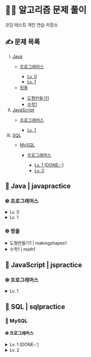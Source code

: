 <h1>👩‍💻 알고리즘 문제 풀이</h1>
코딩 테스트 개인 연습 저장소

<h2>✍ 문제 목록</h2>
<ol type="I">
  <li><a href="#Java">Java</a></li>
  <ul>
    <li><a href="#프로그래머스">프로그래머스</a></li>
    <ul>
      <li><a href="#프로그래머스-0">Lv. 0</a></li>
      <li><a href="#프로그래머스-1">Lv. 1</a></li>
    </ul>
    <li><a href="#정올">정올</a></li>
    <ul>
      <li><a href="#정올-도형만들기1">도형만들기1</a></li>
      <li><a href="#정올-수학1">수학1</a></li>
    </ul>
  </ul>
  <li><a href="#JavaScript">JavaScript</a></li>
  <ul>
    <li><a href="#JS-프로그래머스">프로그래머스</a></li>
      <ul>
        <li><a href="#JS-프로그래머스-1">Lv. 1</a></li>
      </ul>
  </ul>
  <li><a href="#SQL">SQL</a></li>
  <ul>
    <li><a href="#MySQL">MySQL</a></li>
    <ul>
      <li><a href="#MySQL-프로그래머스">프로그래머스</a></li>
      <ul>
        <li><a href="#MySQL-프로그래머스-1">Lv. 1 [DONE✅]</a></li>
        <li><a href="#MySQL-프로그래머스-2">Lv. 2</a></li>
      </ul>
    </ul>
  </ul>
</ol>

<h2 id="Java">📑 Java | javapractice</h2>
<h3 id="프로그래머스">🌐 프로그래머스</h3>
<details id="프로그래머스-0">
  <summary>Lv. 0</summary>
  <p>
      <ol type="1">
        <li>몫 구하기 | Quotient</li>
        <li>나이 출력 | Age</li>
        <li>두 수의 차 | Difference</li>
        <li>숫자 비교하기 | Comparison</li>
        <li>나머지 구하기 | Remainder</li>
        <li>두 수의 곱 | Multiplication</li>
        <li>두 수의 합 | Addition</li>
        <li>두 수의 나눗셈 | Division</li>
        <li>각도기 | Angle</li>
        <li>짝수의 합 | EvenNumbers</li>
        <li>배열의 평균값 | Average</li>
        <li>양꼬치 | Store</li>
        <li>배열 원소의 길이 | Length</li>
        <li>배열 뒤집기 | ArrayOrder</li>
        <li>문자열 뒤집기 | StringOrder</li>
        <li>배열 자르기 | NewArray</li>
        <li>배열 두배 만들기 | Double</li>
        <li>편지 | CardSize</li>
        <li>특정 문자 제거하기 | NewString</li>
        <li>피자 나눠 먹기 (3) | Pizza</li>
        <li>짝수 홀수 개수 | EvenAndOdd</li>
        <li>삼각형의 완성조건 (1) | Triangle</li>
        <li>점의 위치 구하기 | Location</li>
        <li>최댓값 만들기 (1) | MaximumProduct</li>
        <li>모음 제거 | NoVowels</li>
        <li>배열의 유사도 | ArrayComparison</li>
        <li>피자 나눠 먹기 (1) | PizzaSlices</li>
        <li>머쓱이보다 키 큰 사람 | Height</li>
        <li>순서쌍의 개수 | Products</li>
        <li>중복된 숫자 개수 | Repeats</li>
        <li>문자열안에 문자열 | Occurrence</li>
        <li>문자 반복 출력하기 | Repetition</li>
        <li>아이스 아메리카노 | Americano</li>
        <li>옷가게 할인 받기 | Discount</li>
        <li>자릿수 더하기 | Number</li>
        <li>중앙값 구하기 | Middle</li>
        <li>짝수는 싫어요 | NoEvenNumbers</li>
        <li>숨어있는 숫자의 덧셈 (1) | ArraySum</li>
        <li>문자열을 정수로 변환하기 | IntegerConversion</li>
        <li>정수 부분 | DoubleToInteger</li>
        <li>n의 배수 | Multiple</li>
        <li>배열 비교하기 | ArrayLengthComparison</li>
        <li>n개 간격의 원소들 | Interval</li>
        <li>flag에 따라 다른 값 반환하기 | BooleanSolution</li>
        <li>n 번째 원소까지 | ArrayElements</li>
        <li>정수 찾기 | ArrayListCheck</li>
        <li>n 번째 원소부터 | Elements</li>
        <li>마지막 두 원소 | ElementComparison</li>
        <li>길이에 따른 연산 | SumOrProduct</li>
        <li>문자열의 뒤의 n글자 | Substring</li>
        <li>첫 번째로 나오는 음수 | FirstNegativeNumber</li>
        <li>문자열 정수의 합 | StringSum</li>
        <li>문자열의 앞의 n글자 | SubstringIndex</li>
        <li>부분 문자열인지 확인하기 | SubstringCheck</li>
        <li>공배수 | Multiples</li>
        <li>조건에 맞게 수열 변환하기 1 | ProductOrQuotient</li>
        <li>수 조작하기 1 | NewSum</li>
        <li>문자열 곱하기 | Appendment</li>
        <li>제곱수 판별하기 | SquareNumber</li>
        <li>소문자로 바꾸기 | Lowercase</li>
        <li>대문자로 바꾸기 | Uppercase</li>
        <li>문자열로 변환 | StringConversion</li>
        <li>공백으로 구분하기 1 | StringArray</li>
        <li>rny_string | LetterConversion</li>
        <li>n보다 커질 때까지 더하기 | SumLimit</li>
        <li>접미사인지 확인하기 | Suffix</li>
        <li>원소들의 곱과 합 | SumComparison</li>
        <li>A 강조하기 | Emphasis</li>
        <li>배열의 길이에 따라 다른 연산하기 | ArrayLength</li>
        <li>문자열 붙여서 출력하기 | Space</li>
        <li>조건에 맞게 수열 변환하기 3 | NewArrayElements</li>
        <li>더 크게 합치기 | NewNumber</li>
        <li>이어 붙인 수 | SumOfNumbers</li>
        <li>접두사인지 확인하기 | Prefix</li>
        <li>주사위 게임 1 | Dice</li>
        <li>원하는 문자열 찾기 | StringInclusion</li>
        <li>카운트 다운 | Countdown</li>
        <li>글자 이어 붙여 문자열 만들기 | StringIndex</li>
        <li>공백으로 구분하기 2 | NewStringArray</li>
        <li>카운트 업 | Count</li>
        <li>배열의 원소만큼 추가하기 | ArrayManipulation</li>
        <li>꼬리 문자열 | StringElimination</li>
        <li>배열에서 문자열 대소문자 변환하기 | EvenAndOddIndexes</li>
        <li>특정한 문자를 대문자로 바꾸기 | UppercaseLetter</li>
        <li>부분 문자열 | SpecifiedSubstring</li>
        <li>문자열 바꿔서 찾기 | SubstringChange</li>
        <li>배열 만들기 1 | MultiplesInArray</li>
        <li>5명씩 | RollercoasterLine</li>
        <li>뒤에서 5등까지 | SmallestNumbers</li>
        <li>세균 증식 | Bacteria</li>
        <li>뒤에서 5등 위로 | LargestNumbers</li>
        <li>홀짝에 따라 다른 값 반환하기 | Operation</li>
        <li>할 일 목록 | ToDoList</li>
        <li>0 떼기 | Zero</li>
        <li>홀수 vs 짝수 | BiggerSum</li>
        <li>순서 바꾸기 | NewOrder</li>
        <li>배열의 원소 삭제하기 | ElementElimination</li>
        <li>홀짝 구분하기 | PrintedSolution</li>
        <li>부분 문자열 이어 붙여 문자열 만들기 | StringFromArray</li>
        <li>문자열 출력하기 | PrintedString</li>
        <li>a와 b 출력하기 | AAndB</li>
        <li>문자열 반복해서 출력하기 | RepeatedString</li>
        <li>대소문자 바꿔서 출력하기 | UpperAndLowercase</li>
        <li>특수문자 출력하기 | SpecialCharacters</li>
        <li>덧셈식 출력하기 | AdditionEquation</li>
        <li>문자열 돌리기 | Line</li>
        <li>문자열 겹쳐쓰기 | OverwrittenString</li>
        <li>문자열 섞기 | ShuffledString</li>
        <li>문자 리스트를 문자열로 변환하기 | ArrayToString</li>
        <li>두 수의 연산값 비교하기 | OperationValueComparison</li>
        <li>조건 문자열 | InequalityRelations</li>
        <li>코드 처리하기 | Indexes</li>
        <li>등차수열의 특정한 항만 더하기 | ArithmeticSequence</li>
        <li>수 조작하기 2 | NumLog</li>
        <li>수열과 구간 쿼리 2 | Queries</li>
        <li>수열과 구간 쿼리 3 | RearrangedArray</li>
        <li>주사위 게임 2 | ThreeDice</li>
        <li>수열과 구간 쿼리 4 | TwoDimensionalArray</li>
        <li>n의 배수 고르기 | ReturnedMultiples</li>
        <li>대문자와 소문자 | Capitalization</li>
        <li>개미 군단 | AntColony</li>
        <li>가위 바위 보 | RockPaperScissors</li>
        <li>암호 해독 | Decryption</li>
        <li>최댓값 만들기 (2) | MaximumValue</li>
        <li>x 사이의 개수 | NumbersInBetween</li>
        <li>직각삼각형 출력하기 | AsteriskTriangle</li>
        <li>가장 큰 수 찾기 | LargestNumberAndIndex</li>
        <li>외계행성의 나이 | NumbersToLetters</li>
        <li>콜라츠 수열 만들기 | ColatzSequence</li>
        <li>문자열 정렬하기 (1) | SortedString</li>
        <li>약수 구하기 | Divisors</li>
        <li>인덱스 바꾸기 | IndexChange</li>
        <li>ad 제거하기 | RemovedString</li>
        <li>문자열 잘라서 정렬하기 | TruncatedString</li>
        <li>간단한 식 계산하기 | SimpleExpressions</li>
        <li>주사위의 개수 | NumberOfDice</li>
        <li>배열 회전시키기 | RotatedArray</li>
        <li>가까운 1 찾기 | NearestOne</li>
        <li>특별한 이차원 배열 1 | TwoDimensionalArrays</li>
        <li>특별한 이차원 배열 2 | TwoDimensionalArrayRequirement</li>
        <li>l로 만들기 | ChangedString</li>
        <li>배열 만들기 3 | Intervals</li>
        <li>접미사 배열 | SuffixArray</li>
        <li>피자 나눠 먹기 (2) | PizzaBoxes</li>
        <li>숫자 찾기 | NumberInclusion</li>
        <li>369게임 | ThreeSixNineGame</li>
        <li>9로 나눈 나머지 | RemainderFormula</li>
        <li>문자열 정렬하기 (2) | OrderedString</li>
        <li>합성수 찾기 | CompositeNumber</li>
        <li>수열과 구간 쿼리 1 | TweakedArray</li>
        <li>세로 읽기 | VerticalColumn</li>
        <li>날짜 비교하기 | Weather</li>
        <li>중복된 문자 제거 | DuplicateLetters</li>
        <li>글자 지우기 | ConcatenatedString</li>
        <li>이차원 배열 대각선 순회하기 | Board</li>
        <li>빈 배열에 추가, 삭제하기 | EmptyArray</li>
        <li>문자열 뒤집기 | FlippedString</li>
        <li>1로 만들기 | One</li>
        <li>특정 문자열로 끝나는 가장 긴 부분 문자열 찾기 | LongestSubstring</li>
        <li>2차원으로 만들기 | OneToTwoDimensionalArray</li>
        <li>A로 B 만들기 | AToB</li>
        <li>팩토리얼 | Factorial</li>
        <li>모스부호 (1) | MorseCode</li>
        <li>k의 개수 | KCount</li>
        <li>문자열이 몇 번 등장하는지 세기 | StringCount</li>
        <li>배열 만들기 5 | SubstringArray</li>
        <li>가까운 수 | ClosestNumber</li>
        <li>숨어있는 숫자의 덧셈 (2) | HiddenSum</li>
        <li>세 개의 구분자 | Separators</li>
        <li>진료 순서 정하기 | PriorityLevel</li>
        <li>한 번만 등장한 문자 | Once</li>
        <li>배열의 길이를 2의 거듭제곱으로 만들기 | ChangedArrayLength</li>
        <li>간단한 논리 연산 | LogicalOperations</li>
        <li>2의 영역 | Two</li>
        <li>문자열 묶기 | StringLength</li>
        <li>리스트 자르기 | SlicedArray</li>
        <li>컨트롤 제트 | CtrlZ</li>
        <li>7의 개수 | Seven</li>
        <li>이진수 더하기 | BinaryNumberAddition</li>
        <li>커피 심부름 | Coffee</li>
        <li>qr code | QRCode</li>
        <li>조건에 맞게 수열 변환하기 2 | SequenceConversion</li>
        <li>소인수분해 | Factorization</li>
        <li>잘라서 배열로 저장하기 | StringToArray</li>
        <li>문자 개수 세기 | LetterCount</li>
        <li>배열 만들기 4 | IntegerArray</li>
        <li>공 던지기 | BallGame</li>
      </ol>
  </p>
</details>
<details id="프로그래머스-1">
  <summary>Lv. 1</summary>
  <p>
    <ol type="1">
      <li>자릿수 더하기 | Digits</li>
      <li>나머지가 1이 되는 수 찾기 | Remainder</li>
      <li>짝수와 홀수 | Parity</li>
      <li>약수의 합 | Divisor</li>
      <li>평균 구하기 | Average</li>
      <li>x만큼 간격이 있는 n개의 숫자 | Incrementer</li>
      <li>자연수 뒤집어 배열로 만들기 | Array</li>
      <li>문자열 내 p와 y의 개수 | Equal</li>
      <li>문자열을 정수로 바꾸기 | Conversion</li>
      <li>정수 제곱근 판별 | SquareRoot</li>
      <li>정수 내림차순으로 배치하기 | DescendingOrder</li>
      <li>하샤드 수 | HarshadNumber</li>
      <li>두 정수 사이의 합 | Sum</li>
      <li>콜라츠 추측 | CollatzConjecture</li>
      <li>서울에서 김서방 찾기 | Kim</li>
      <li>나누어 떨어지는 숫자 배열 | DivisibleArray</li>
      <li>음양 더하기 | Addition</li>
      <li>핸드폰 번호 가리기 | PhoneNumber</li>
      <li>없는 숫자 더하기 | Numbers</li>
      <li>제일 작은 수 제거하기 | NewArray</li>
    </ol>
  </p>
</details>

<h3 id="정올">🌐 정올</h3>
<details id="정올-도형만들기1">
  <summary>도형만들기1 | makingshapes1</summary>
  <p>
    <ol type="1">
      <li>1291 구구단 | Gugudan1291</li>
      <li>1341 구구단2 | Gugudan1341</li>
      <li>1303 숫자사각형1 | NumberRectangle1303</li>
      <li>1856 숫자사각형2 | NumberRectangle1856</li>
      <li>1304 숫자사각형3 | NumberRectangle1304</li>
      <li>2046 숫자사격형4 | NumberRectangle2046</li>
      <li>1307 문자사각형1 | TextRectangle1307</li>
      <li>1314 문자사각형2 | TextRectangle1314</li>
      <li>1338 문자삼각형1 | TextTriangle1338</li>
      <li>1339 문자삼각형2 | TextTriangle1339</li>
    </ol>
  </p>
</details>
<details id="정올-수학1">
  <summary>수학1 | math1</summary>
  <p>
    <ol type="1">
      <li>1692 곱셈 | Multiplication1692</li>
      <li>1430 숫자의 개수 | NumberOfDigits1430</li>
      <li>1071 약수와 배수 | FactorsAndMultiples1071</li>
      <li>1402 약수 구하기 | FindingFactors1402</li>
    </ol>
  </p>
</details>

<h2 id="JavaScript">📑 JavaScript | jspractice </h2>
<h3 id="JS-프로그래머스">🌐 프로그래머스</h3>
<details id="JS-프로그래머스-1">
  <summary>Lv. 1</summary>
  <p>
    <ol type="1">
      <li>자연수 뒤집어 배열로 만들기 | array</li>
      <li>문자열 내 p와 y의 개수 | equal</li>
      <li>문자열을 정수로 바꾸기 | conversion</li>
      <li>정수 제곱근 판별 | squareRoot</li>
      <li>정수 내림차순으로 배치하기 | descendingOrder</li>
    </ol>
  </p>
</details>

<h2 id="SQL">📑 SQL | sqlpractice </h2>
<h3 id="MySQL">🔖 MySQL</h3>
<h4 id="MySQL-프로그래머스">🌐 프로그래머스</h4>
<details id="MySQL-프로그래머스-1">
  <summary>Lv. 1 [DONE✅]</summary>
  <p>
    <ul>
      <li>SELECT</li>
      <ol type="1">
        <li>여러 기준으로 정렬하기</li>
        <li>어린 동물 찾기</li>
        <li>아픈 동물 찾기</li>
        <li>동물의 아이디와 이름</li>
        <li>역순 정렬하기</li>
        <li>상위 n개 레코드</li>
        <li>강원도에 위치한 생산공장 목록 출력하기</li>
        <li>조건에 맞는 회원수 구하기</li>
        <li>흉부외과 또는 일반외과 의사 목록 출력하기</li>
        <li>12세 이하인 여자 환자 목록 출력하기</li>
        <li>인기있는 아이스크림</li>
        <li>조건에 맞는 도서 리스트 출력하기</li>
        <li>모든 레코드 조회하기</li>
        <li>평균 일일 대여 요금 구하기</li>
        <li>과일로 만든 아이스크림 고르기</li>
        <li>조건에 부합하는 중고거래 댓글 조회하기</li>
      </ol>
      <li>IS NULL</li>
      <ol type="1">
        <li>이름이 있는 동물의 아이디</li>
        <li>나이 정보가 없는 회원 수 구하기</li>
        <li>경기도에 위치한 식품창고 목록 출력하기</li>
        <li>이름이 없는 동물의 아이디</li>
      </ol>
      <li>SUM, MAX, MIN</li>
      <ol type="1">
        <li>가장 비싼 상품 구하기</li>
        <li>최댓값 구하기</li>
      </ol>
      <li>String, Date</li>
      <ol type="1">
        <li>특정 옵션이 포함된 자동차 리스트 구하기</li>
        <li>자동차 대여 기록에서 장기/단기 대여 구분하기</li>
      </ol>
    </ul>
  </p>
</details>
<details id="MySQL-프로그래머스-2">
  <summary>Lv. 2</summary>
  <p>
    <ul>
      <li>SUM, MAX, MIN</li>
      <ol type="1">
        <li>동물 수 구하기</li>
        <li>최솟값 구하기</li>
      </ol>
    </ul>
  </p>
</details>
